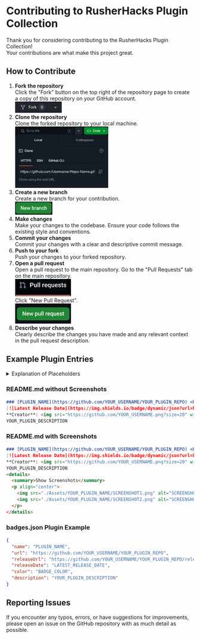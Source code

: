 # Contributing to RusherHacks Plugin Collection
Thank you for considering contributing to the RusherHacks Plugin Collection! <br>
Your contributions are what make this project great.

## How to Contribute
1. **Fork the repository**  
   Click the "Fork" button on the top right of the repository page to create a copy of this repository on your GitHub account.  
   <img src="./Assets/Contributing/Fork.png" alt="Fork Button" width="125">
2. **Clone the repository**  
   Clone the forked repository to your local machine.  
   <img src="./Assets/Contributing/Clone.jpg" alt="Clone Button" width="250">
3. **Create a new branch**  
   Create a new branch for your contribution.  
   <img src="./Assets/Contributing/NewBranch.png" alt="Create Branch" width="100">
4. **Make changes**  
   Make your changes to the codebase. Ensure your code follows the existing style and conventions.
5. **Commit your changes**  
   Commit your changes with a clear and descriptive commit message.
6. **Push to your fork**  
   Push your changes to your forked repository.
7. **Open a pull request**  
   Open a pull request to the main repository. Go to the "Pull Requests" tab on the main repository. <br>
   <img src="./Assets/Contributing/PullRequestsTab.png" alt="Pull Request Tab" width="150"> <br>
   Click "New Pull Request". <br>
   <img src="./Assets/Contributing/NewPullRequest.png" alt="New Pull Request" width="150">
8. **Describe your changes**  
   Clearly describe the changes you have made and any relevant context in the pull request description.

## Example Plugin Entries

<details>
  <summary>Explanation of Placeholders</summary>
  
  - PLUGIN_NAME: The name of your plugin
  - YOUR_USERNAME: Your GitHub username
  - YOUR_PLUGIN_REPO: The name of your plugin's GitHub repository
  - PLUGIN_INDEX: The index of your plugin in the badges.json file (0 for the first plugin, 1 for the second, etc.)
  - BADGE_COLOR: The color you want for your badge (e.g., "green", "blue", "red", etc.)
  - YOUR_PLUGIN_DESCRIPTION: A brief description of your plugin
  - LATEST_VERSION: The version number of your latest release
  - SCREENSHOT1.png, SCREENSHOT2.png: The filenames of your screenshot images
  - SCREENSHOT1_DESCRIPTION, SCREENSHOT2_DESCRIPTION: Brief descriptions of your screenshots
  - LATEST_RELEASE_DATE: The date of your latest release in the format "YYYY-MM-DD"
</details>

### README.md without Screenshots
```markdown
### [PLUGIN_NAME](https://github.com/YOUR_USERNAME/YOUR_PLUGIN_REPO) <br>
[![Latest Release Date](https://img.shields.io/badge/dynamic/json?url=https%3A%2F%2Frusherdevelopment.github.io%2Frusherhack-plugins%2Fbadges.json&query=%24.plugins[PLUGIN_INDEX].releaseDate&label=Latest%20Release&color=BADGE_COLOR)](https://github.com/YOUR_USERNAME/YOUR_PLUGIN_REPO/releases) [![GitHub Downloads (all releases)](https://img.shields.io/github/downloads/YOUR_USERNAME/YOUR_PLUGIN_REPO/total)](https://github.com/YOUR_USERNAME/YOUR_PLUGIN_REPO/releases/download/LATEST_VERSION/YOUR_PLUGIN_NAME-LATEST_VERSION.jar) <br>
**Creator**: <img src="https://github.com/YOUR_USERNAME.png?size=20" width="20" height="20"> [YOUR_USERNAME](https://github.com/YOUR_USERNAME)
YOUR_PLUGIN_DESCRIPTION
```

### README.md with Screenshots
```markdown
### [PLUGIN_NAME](https://github.com/YOUR_USERNAME/YOUR_PLUGIN_REPO) <br>
[![Latest Release Date](https://img.shields.io/badge/dynamic/json?url=https%3A%2F%2Frusherdevelopment.github.io%2Frusherhack-plugins%2Fbadges.json&query=%24.plugins[PLUGIN_INDEX].releaseDate&label=Latest%20Release&color=BADGE_COLOR)](https://github.com/YOUR_USERNAME/YOUR_PLUGIN_REPO/releases) [![GitHub Downloads (all releases)](https://img.shields.io/github/downloads/YOUR_USERNAME/YOUR_PLUGIN_REPO/total)](https://github.com/YOUR_USERNAME/YOUR_PLUGIN_REPO/releases/download/LATEST_VERSION/YOUR_PLUGIN_NAME-LATEST_VERSION.jar)<br>
**Creator**: <img src="https://github.com/YOUR_USERNAME.png?size=20" width="20" height="20"> [YOUR_USERNAME](https://github.com/YOUR_USERNAME)
YOUR_PLUGIN_DESCRIPTION
<details>
  <summary>Show Screenshots</summary>
  <p align="center">
    <img src="./Assets/YOUR_PLUGIN_NAME/SCREENSHOT1.png" alt="SCREENSHOT1_DESCRIPTION" border="0" width="250">
    <img src="./Assets/YOUR_PLUGIN_NAME/SCREENSHOT2.png" alt="SCREENSHOT2_DESCRIPTION" border="0" width="550">
  </p>
</details>
```

### badges.json Plugin Example
```json
{
  "name": "PLUGIN_NAME",
  "url": "https://github.com/YOUR_USERNAME/YOUR_PLUGIN_REPO",
  "releaseUrl": "https://github.com/YOUR_USERNAME/YOUR_PLUGIN_REPO/releases",
  "releaseDate": "LATEST_RELEASE_DATE",
  "color": "BADGE_COLOR",
  "description": "YOUR_PLUGIN_DESCRIPTION"
}
```

## Reporting Issues
If you encounter any typos, errors, or have suggestions for improvements, please open an issue on the GitHub repository with as much detail as possible.
